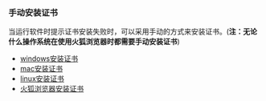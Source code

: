 ### 手动安装证书
当运行软件时提示证书安装失败时，可以采用手动的方式来安装证书。(**注：无论什么操作系统在使用火狐浏览器时都需要手动安装证书**)

- [windows安装证书](https://github.com/proxyee-down-org/proxyee-down/blob/v2.5/.guide/common/ca/windows/read.md)
- [mac安装证书](https://github.com/proxyee-down-org/proxyee-down/blob/v2.5/.guide/common/ca/mac/read.md)
- [linux安装证书](https://github.com/proxyee-down-org/proxyee-down/blob/v2.5/.guide/common/ca/linux/read.md)
- [火狐浏览器安装证书](https://github.com/proxyee-down-org/proxyee-down/blob/v2.5/.guide/common/ca/firefox/read.md)